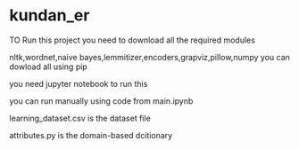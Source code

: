 # kundan_er

TO Run this project you need to download all the required modules

nltk,wordnet,naive bayes,lemmitizer,encoders,grapviz,pillow,numpy
you can dowload all using pip 

you need jupyter notebook to run this

you can run manually using code from main.ipynb

learning_dataset.csv is the dataset file 

attributes.py is the domain-based dcitionary

